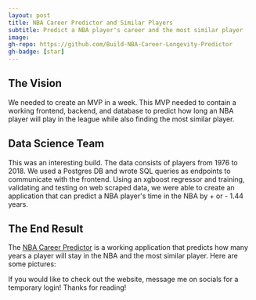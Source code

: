 ```yaml
---
layout: post
title: NBA Career Predictor and Similar Players 
subtitle: Predict a NBA player's career and the most similar player 
image:
gh-repo: https://github.com/Build-NBA-Career-Longevity-Predictor
gh-badge: [star]
--- 
```

## The Vision
We needed to create an MVP in a week. This MVP needed to contain a working frontend, backend, and database to predict how long an NBA player will play in the league while also finding the most similar player.

## Data Science Team
This was an interesting build. The data consists of players from 1976 to 2018. We used a Postgres DB and wrote SQL queries as endpoints to communicate with the frontend. Using an xgboost regressor
and training, validating and testing on web scraped data, we were able to create an application that can predict a NBA player's time in the NBA by + or - 1.44 years.

## The End Result
The [NBA Career Predictor](https://nba-clp.netlify.com/login) is a working application that predicts how many years a player will stay in the NBA
and the most similar player.
Here are some pictures:

If you would like to check out the website, message me on socials for a temporary login!
Thanks for reading!

